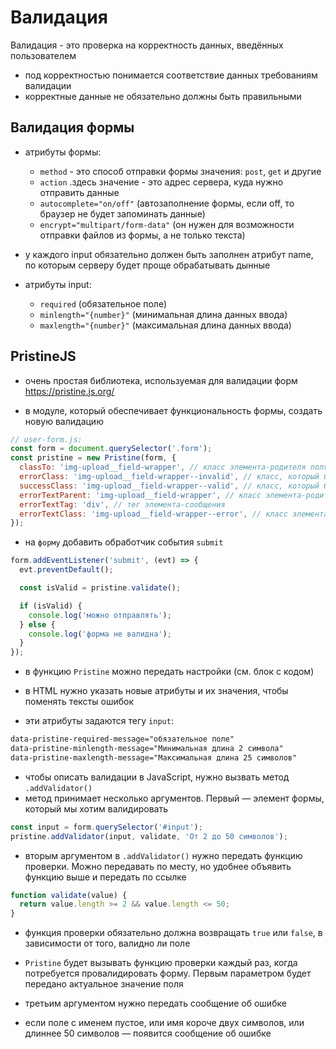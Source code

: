 # Валидация

Валидация - это проверка на корректность данных, введённых пользователем

- под корректностью понимается соответствие данных требованиям валидации
- корректные данные не обязательно должны быть правильными

## Валидация формы

- атрибуты формы:

  - `method` - это способ отправки формы
    значения: `post`, `get` и другие
  - `action` .здесь значение - это адрес сервера, куда нужно отправить данные
  - `autocomplete="on/off"` (автозаполнение формы, если off, то браузер не будет запоминать данные)
  - `encrypt="multipart/form-data"` (он нужен для возможности отправки файлов из формы, а не только текста)

- у каждого input обязательно должен быть заполнен атрибут name, по которым серверу будет проще обрабатывать дынные
- атрибуты input:
  - `required` (обязательное поле)
  - `minlength="{number}"` (минимальная длина данных ввода)
  - `maxlength="{number}"` (максимальная длина данных ввода)

## PristineJS

- очень простая библиотека, используемая для валидации форм
  <a href="https://pristine.js.org/">https://pristine.js.org/</a>

- в модуле, который обеспечивает функциональность формы, создать новую валидацию

```js
// user-form.js:
const form = document.querySelector('.form');
const pristine = new Pristine(form, {
  classTo: 'img-upload__field-wrapper', // класс элемента-родителя поля валидации
  errorClass: 'img-upload__field-wrapper--invalid', // класс, который будет добавляться элементу-родителю в случае ошибки
  successClass: 'img-upload__field-wrapper--valid', // класс, который будет добавляться элементу-родителю в случае успеха
  errorTextParent: 'img-upload__field-wrapper', // класс элемента-родителя поля валидации, в который будет добавляться элемент-сообщение (тот же, что и первый)
  errorTextTag: 'div', // тег элемента-сообщения
  errorTextClass: 'img-upload__field-wrapper--error', // класс элемента-сообщения
});
```

- на `форму` добавить обработчик события `submit`

```js
form.addEventListener('submit', (evt) => {
  evt.preventDefault();

  const isValid = pristine.validate();

  if (isValid) {
    console.log('можно отправлять');
  } else {
    console.log('форма не валидна');
  }
});
```

- в функцию `Pristine` можно передать настройки (см. блок с кодом)

- в HTML нужно указать новые атрибуты и их значения, чтобы поменять тексты ошибок
- эти атрибуты задаются тегу `input`:

```html
data-pristine-required-message="обязательное поле"
data-pristine-minlength-message="Минимальная длина 2 символа"
data-pristine-maxlength-message="Максимальная длина 25 символов"
```

- чтобы описать валидации в JavaScript, нужно вызвать метод `.addValidator()`
- метод принимает несколько аргументов. Первый — элемент формы, который мы хотим валидировать

```js
const input = form.querySelector('#input');
pristine.addValidator(input, validate, 'От 2 до 50 символов');
```

- вторым аргументом в `.addValidator()` нужно передать функцию проверки. Можно передавать по месту, но удобнее объявить функцию выше и передать по ссылке

```js
function validate(value) {
  return value.length >= 2 && value.length <= 50;
}
```

- функция проверки обязательно должна возвращать `true` или `false`, в зависимости от того, валидно ли поле

- `Pristine` будет вызывать функцию проверки каждый раз, когда потребуется провалидировать форму. Первым параметром будет передано актуальное значение поля

- третьим аргументом нужно передать сообщение об ошибке

- если поле с именем пустое, или имя короче двух символов, или длиннее 50 символов — появится сообщение об ошибке
